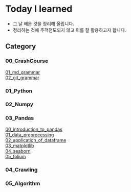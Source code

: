 # Today I learned

- 그 날 배운 것을 정리해 올립니다.
- 정리하는 것에 주객전도되지 않고 이를 잘 활용하고자 합니다.

## Category

### 00_CrashCourse

[01_md_grammar](https://github.com/letsfuture/TIL/blob/master/00_CrashCourse/01_md_grammar.md) <br>
[02_git_grammar](https://github.com/letsfuture/TIL/blob/master/00_CrashCourse/02_git_grammar.md)<br>

### 01_Python

### 02_Numpy

### 03_Pandas

[00_introduction_to_pandas](https://github.com/letsfuture/TIL/blob/master/03_Pandas/00_introduction_to_pandas.md)<br>[01_data_preprocessing](https://github.com/letsfuture/TIL/blob/master/03_Pandas/01_data_preprocessing.md)<br>
[02_application_of_dataframe](https://github.com/letsfuture/TIL/blob/master/03_Pandas/02_application_of_dataframe.md)<br>
[03_matplotlib](https://github.com/letsfuture/TIL/blob/master/03_Pandas/03_matplotlib.md)<br>[04_seaborn](https://github.com/letsfuture/TIL/blob/master/03_Pandas/04_seaborn.md)<br>
[05_folium](https://github.com/letsfuture/TIL/blob/master/03_Pandas/05_folium.md)<br>

### 04_Crawling

### 05_Algorithm

